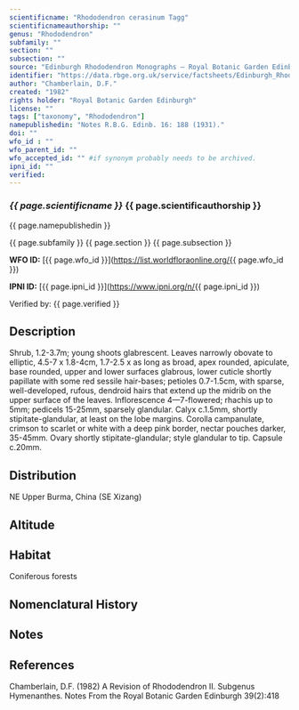 ```yaml
---
scientificname: "Rhododendron cerasinum Tagg"
scientificnameauthorship: ""
genus: "Rhododendron"
subfamily: ""
section: ""
subsection: ""
source: "Edinburgh Rhododendron Monographs – Royal Botanic Garden Edinburgh"
identifier: "https://data.rbge.org.uk/service/factsheets/Edinburgh_Rhododendron_Monographs.xhtml"
author: "Chamberlain, D.F."
created: "1982"
rights holder: "Royal Botanic Garden Edinburgh"
license: ""
tags: ["taxonomy", "Rhododendron"]
namepublishedin: "Notes R.B.G. Edinb. 16: 188 (1931)."
doi: ""
wfo_id : ""
wfo_parent_id: ""
wfo_accepted_id: "" #if synonym probably needs to be archived.                      
ipni_id: ""
verified:
---
```

### _{{ page.scientificname }}_ {{ page.scientificauthorship }}
 {{ page.namepublishedin }}

{{ page.subfamily }} {{ page.section }} {{ page.subsection }}

**WFO ID:** [{{ page.wfo_id }}](https://list.worldfloraonline.org/{{ page.wfo_id }})

**IPNI ID:** [{{ page.ipni_id }}](https://www.ipni.org/n/{{ page.ipni_id }})

Verified by: {{ page.verified }}



## Description
Shrub, 1.2-3.7m; young shoots glabrescent. Leaves narrowly obovate to elliptic, 4.5-7 x 1.8-4cm, 1.7-2.5 x as long as broad, apex rounded, apiculate, base rounded, upper and lower surfaces glabrous, lower cuticle shortly papillate with some red sessile hair-bases; petioles 0.7-1.5cm, with sparse, well-developed, rufous, dendroid hairs that extend up the midrib on the upper surface of the leaves. Inflorescence 4—7-flowered; rhachis up to 5mm; pedicels 15-25mm, sparsely glandular. Calyx c.1.5mm, shortly stipitate-glandular, at least on the lobe margins. Corolla campanulate, crimson to scarlet or white with a deep pink border, nectar pouches darker, 35-45mm. Ovary shortly stipitate-glandular; style glandular to tip. Capsule c.20mm.

## Distribution
NE Upper Burma, China (SE Xizang)

## Altitude


## Habitat
Coniferous forests

## Nomenclatural History

                       
## Notes


## References

Chamberlain, D.F. (1982) A Revision of Rhododendron II. Subgenus Hymenanthes. Notes From the Royal Botanic Garden Edinburgh 39(2):418
